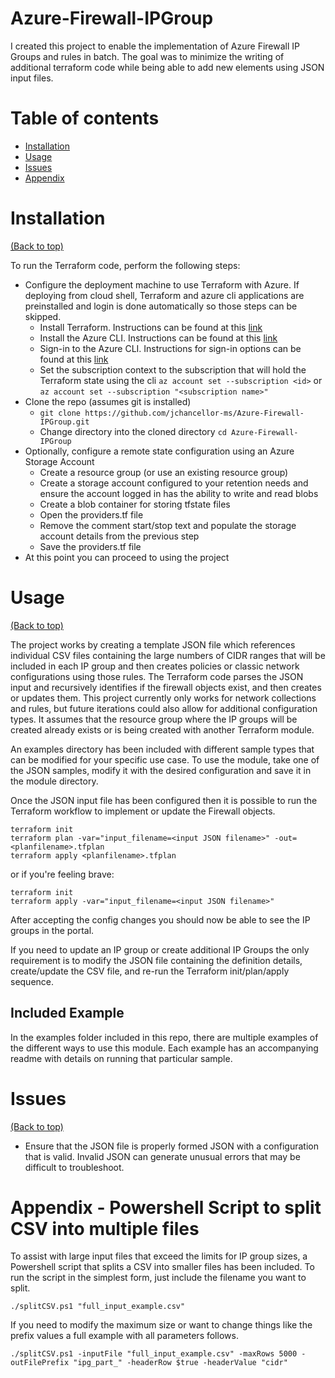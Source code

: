 # Azure-Firewall-IPGroup

<!-- Project description -->
I created this project to enable the implementation of Azure Firewall IP Groups and rules in batch.  The goal was to minimize the writing of additional terraform code while being able to add new elements using JSON input files. 

# Table of contents

- [Installation](#installation)
- [Usage](#usage)
- [Issues](#Issues)
- [Appendix](#Appendix)

# Installation
[(Back to top)](#table-of-contents)

To run the Terraform code, perform the following steps:
- Configure the deployment machine to use Terraform with Azure. If deploying from cloud shell, Terraform and azure cli applications are preinstalled and login is done automatically so those steps can be skipped.
    - Install Terraform.  Instructions can be found at this [link](https://learn.hashicorp.com/tutorials/terraform/install-cli)
    - Install the Azure CLI.  Instructions can be found at this [link](https://docs.microsoft.com/en-us/cli/azure/install-azure-cli)
    - Sign-in to the Azure CLI. Instructions for sign-in options can be found at this [link](https://docs.microsoft.com/en-us/cli/azure/authenticate-azure-cli)
    - Set the subscription context to the subscription that will hold the Terraform state using the cli `az account set --subscription <id>` or `az account set --subscription "<subscription name>"`
- Clone the repo (assumes git is installed)
    - `git clone https://github.com/jchancellor-ms/Azure-Firewall-IPGroup.git`
    - Change directory into the cloned directory `cd Azure-Firewall-IPGroup`
- Optionally, configure a remote state configuration using an Azure Storage Account
    - Create a resource group (or use an existing resource group) 
    - Create a storage account configured to your retention needs and ensure the account logged in has the ability to write and read blobs
    - Create a blob container for storing tfstate files
    - Open the providers.tf file
    - Remove the comment start/stop text and populate the storage account details from the previous step 
    - Save the providers.tf file
- At this point you can proceed to using the project

# Usage
[(Back to top)](#table-of-contents)

The project works by creating a template JSON file which references individual CSV files containing the large numbers of CIDR ranges that will be included in each IP group and then creates policies or classic network configurations using those rules.  The Terraform code parses the JSON input and recursively identifies if the firewall objects exist, and then creates or updates them. This project currently only works for network collections and rules, but future iterations could also allow for additional configuration types. It assumes that the resource group where the IP groups will be created already exists or is being created with another Terraform module.

An examples directory has been included with different sample types that can be modified for your specific use case.  To use the module, take one of the JSON samples, modify it with the desired configuration and save it in the module directory.  

Once the JSON input file has been configured then it is possible to run the Terraform workflow to implement or update the Firewall objects.

```
terraform init
terraform plan -var="input_filename=<input JSON filename>" -out=<planfilename>.tfplan
terraform apply <planfilename>.tfplan
```

or if you're feeling brave:
```
terraform init
terraform apply -var="input_filename=<input JSON filename>" 
```

After accepting the config changes you should now be able to see the IP groups in the portal.

If you need to update an IP group or create additional IP Groups the only requirement is to modify the JSON file containing the definition details, create/update the CSV file, and re-run the Terraform init/plan/apply sequence.

## Included Example
In the examples folder included in this repo, there are multiple examples of the different ways to use this module. Each example has an accompanying readme with details on running that particular sample.

# Issues
[(Back to top)](#table-of-contents)

- Ensure that the JSON file is properly formed JSON with a configuration that is valid. Invalid JSON can generate unusual errors that may be difficult to troubleshoot.


# Appendix - Powershell Script to split CSV into multiple files
To assist with large input files that exceed the limits for IP group sizes, a Powershell script that splits a CSV into smaller files has been included.  To run the script in the simplest form, just include the filename you want to split.
```
./splitCSV.ps1 "full_input_example.csv"
```

If you need to modify the maximum size or want to change things like the prefix values a full example with all parameters follows.
```
./splitCSV.ps1 -inputFile "full_input_example.csv" -maxRows 5000 -outFilePrefix "ipg_part_" -headerRow $true -headerValue "cidr"
```




<!-- Add the footer here 
# Footer
[(Back to top)](#table-of-contents)

Leave a star in GitHub, give a clap in Medium and share this guide if you found this helpful.


 ![Footer](https://github.com/navendu-pottekkat/awesome-readme/blob/master/fooooooter.png) -->
